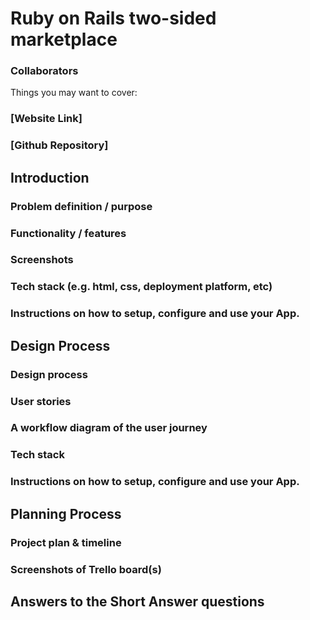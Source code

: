 # Ruby on Rails two-sided marketplace

### Collaborators

Things you may want to cover:

### [Website Link]

### [Github Repository]

## Introduction

### Problem definition / purpose

### Functionality / features

### Screenshots

### Tech stack (e.g. html, css, deployment platform, etc)

### Instructions on how to setup, configure and use your App.

## Design Process

### Design process

### User stories

### A workflow diagram of the user journey

### Tech stack 

### Instructions on how to setup, configure and use your App.

## Planning Process

### Project plan & timeline

### Screenshots of Trello board(s)

## Answers to the Short Answer questions
